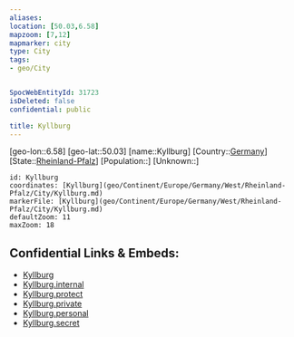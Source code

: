 ```yaml
---
aliases: 
location: [50.03,6.58]
mapzoom: [7,12] 
mapmarker: city 
type: City
tags:
- geo/City


SpocWebEntityId: 31723
isDeleted: false
confidential: public

title: Kyllburg
---
```

[geo-lon::6.58]
[geo-lat::50.03]
[name::Kyllburg]
[Country::[Germany](geo/Continent/Europe/Germany.md)]
[State::[Rheinland-Pfalz](geo/Continent/Europe/Germany/West/Rheinland-Pfalz.md)]
[Population::]
[Unknown::]


```leaflet
id: Kyllburg
coordinates: [Kyllburg](geo/Continent/Europe/Germany/West/Rheinland-Pfalz/City/Kyllburg.md)
markerFile: [Kyllburg](geo/Continent/Europe/Germany/West/Rheinland-Pfalz/City/Kyllburg.md)
defaultZoom: 11 
maxZoom: 18
```


## Confidential Links & Embeds: 
- [Kyllburg](../../../../../../../../_public/geo/Continent/Europe/Germany/West/Rheinland-Pfalz/City/Kyllburg.md) 
- [Kyllburg.internal](../../../../../../../../_internal/geo/Continent/Europe/Germany/West/Rheinland-Pfalz/City/Kyllburg.internal.md) 
- [Kyllburg.protect](../../../../../../../../_protect/geo/Continent/Europe/Germany/West/Rheinland-Pfalz/City/Kyllburg.protect.md) 
- [Kyllburg.private](../../../../../../../../_private/geo/Continent/Europe/Germany/West/Rheinland-Pfalz/City/Kyllburg.private.md) 
- [Kyllburg.personal](../../../../../../../../_personal/geo/Continent/Europe/Germany/West/Rheinland-Pfalz/City/Kyllburg.personal.md) 
- [Kyllburg.secret](../../../../../../../../_secret/geo/Continent/Europe/Germany/West/Rheinland-Pfalz/City/Kyllburg.secret.md) 
